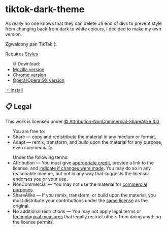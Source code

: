 # tiktok-dark-theme
As really no one knows that they can delete JS end of divs to prevent style from changing back from dark to white colours, I decided to make my own version.

Zgwałcony pan TikTak (:

<p>Requires <a href="https://add0n.com/stylus.html">Stylus</a></p>
<ul>🌐 Download:
            <li><a href="https://addons.mozilla.org/en-US/firefox/addon/styl-us/">Mozilla version</a></li>
            <li><a href="https://chrome.google.com/webstore/detail/stylus/clngdbkpkpeebahjckkjfobafhncgmne">Chrome version</a></li>
            <li><a href="https://addons.opera.com/en/extensions/details/stylus/">Opera/Opera GX version</a></li>
          </ul>
<a href="https://github.com/blyad2137/tiktok-dark-theme/raw/main/dark-theme.user.css">☞ Install</a>

<div id="legal">
  <h2>📋 Legal</h2>
    <p>This work is licensed under <a href="https://creativecommons.org/licenses/by-nc-sa/4.0/">©️ Attribution-NonCommercial-ShareAlike 4.0</a></p>
      <ul>You are free to:
        <li>Share — copy and redistribute the material in any medium or format.</li>
        <li>Adapt — remix, transform, and build upon the material
            for any purpose, even commercially.</li>
      </ul>
      <ul>Under the following terms:
        <li>Attribution — You must give <a href="#" title="You must give appropriate credit, provide a link to the license, and indicate if changes were made. You may do so in any reasonable manner, but not in any way that suggests the licensor endorses you or your use.">appropriate credit</a>, provide a link to the license, and <a href="#" title="In 4.0, you must indicate if you modified the material and retain an indication of previous modifications. In 3.0 and earlier license versions, the indication of changes is only required if you create a derivative.">indicate if changes were made</a>. You may do so in any reasonable manner, but not in any way that suggests the licensor endorses you or your use.</li>
        <li>NonCommercial — You may not use the material for <a href="#" title="A commercial use is one primarily intended for commercial advantage or monetary compensation.">commercial purposes</a>.</li>
        <li>ShareAlike — If you remix, transform, or build upon the material, you must distribute your contributions under the <a href="#" title="You may also use a license listed as compatible at https://creativecommons.org/compatiblelicenses">same license</a> as the original.</li>
        <li>No additional restrictions — You may not apply legal terms or <a href="#" title="The license prohibits application of effective technological measures, defined with reference to Article 11 of the WIPO Copyright Treaty.">technological measures</a> that legally restrict others from doing anything the license permits.</li>
      </ul>
</div>
